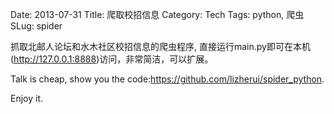 Date: 2013-07-31
Title: 爬取校招信息
Category: Tech
Tags: python, 爬虫
SLug: spider

抓取北邮人论坛和水木社区校招信息的爬虫程序, 直接运行main.py即可在本机(http://127.0.0.1:8888)访问，非常简洁，可以扩展。

Talk is cheap, show you the code:<https://github.com/lizherui/spider_python>.

Enjoy it.

